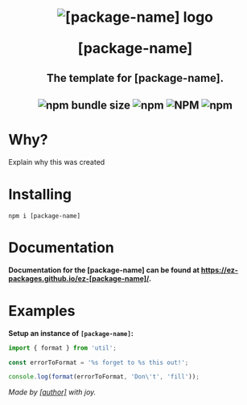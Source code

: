 <h1 align='center'><img src='https://i.ibb.co/BsqPmSN/ez-ratelimiter.png' alt='[package-name] logo'>

[package-name]</h1>

<h2 align='center'>The template for [package-name].</h2>

<h2 align='center'>

![npm bundle size](https://img.shields.io/bundlephobia/min/[package-name]?style=for-the-badge) ![npm](https://img.shields.io/npm/dm/[package-name]?style=for-the-badge) ![NPM](https://img.shields.io/npm/l/[package-name]?style=for-the-badge) ![npm](https://img.shields.io/npm/v/[package-name]?style=for-the-badge)

# Why?

Explain why this was created

# Installing

```
npm i [package-name]
```

# Documentation
**Documentation for the [package-name] can be found at https://ez-packages.github.io/ez-[package-name]/.**

# Examples

**Setup an instance of `[package-name]`:**

```ts
import { format } from 'util';

const errorToFormat = '%s forget to %s this out!';

console.log(format(errorToFormat, 'Don\'t', 'fill'));
```

<i>Made by [[author]](https://github.com/[author]) with joy.</i>
